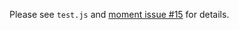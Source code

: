 Please see `test.js` and [moment issue #15](https://github.com/moment/moment-timezone/issues/15) for details.

